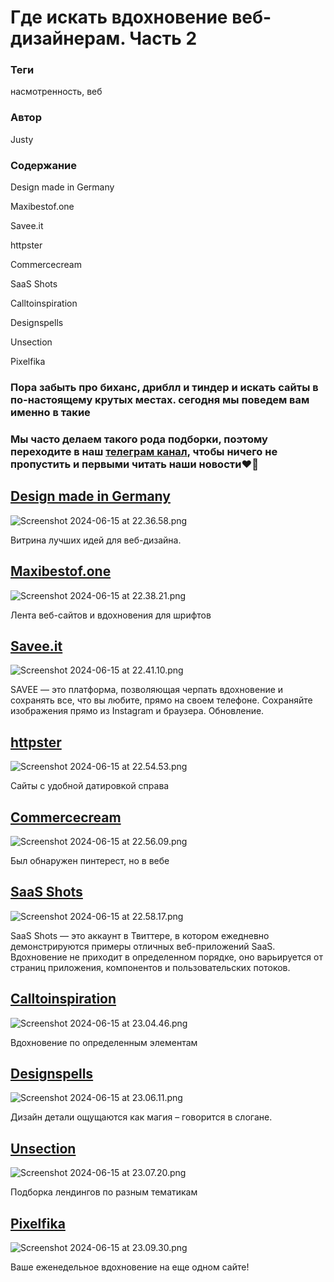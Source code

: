 # Где искать вдохновение веб-дизайнерам. Часть 2

### **Теги**

насмотренность, веб 

### **Автор**

Justy

### **Содержание**

Design made in Germany

Maxibestof.one

Savee.it

httpster

Сommercecream

SaaS Shots

Calltoinspiration

Designspells

Unsection

Pixelfika 

### Пора забыть про биханс, дриблл и тиндер и искать сайты в по-настоящему крутых местах. сегодня мы поведем вам именно в такие

### Мы часто делаем такого рода подборки, поэтому переходите в наш [телеграм канал](https://t.me/justynews), чтобы ничего не пропустить и первыми читать наши новости❤️🫶

## [**Design made in Germany**](http://www.designmadeingermany.de/sites-we-like/)

![Screenshot 2024-06-15 at 22.36.58.png](Screenshot_2024-06-15_at_22.36.58.png)

Витрина лучших идей для веб-дизайна.

## [**Maxibestof.one**](https://maxibestof.one/websites)

![Screenshot 2024-06-15 at 22.38.21.png](Screenshot_2024-06-15_at_22.38.21.png)

Лента веб-сайтов и вдохновения для шрифтов

## [**Savee.it**](https://savee.it/)

![Screenshot 2024-06-15 at 22.41.10.png](Screenshot_2024-06-15_at_22.41.10.png)

SAVEE — это платформа, позволяющая черпать вдохновение и сохранять все, что вы любите, прямо на своем телефоне. Сохраняйте изображения прямо из Instagram и браузера. Обновление.

## [httpster](https://httpster.net/)

![Screenshot 2024-06-15 at 22.54.53.png](Screenshot_2024-06-15_at_22.54.53.png)

Сайты с удобной датировкой справа

## [Сommercecream](https://commercecream.com/)

![Screenshot 2024-06-15 at 22.56.09.png](Screenshot_2024-06-15_at_22.56.09.png)

Был обнаружен пинтерест, но в вебе 

## [**SaaS Shots**](https://typefully.com/saasshots)

![Screenshot 2024-06-15 at 22.58.17.png](Screenshot_2024-06-15_at_22.58.17.png)

SaaS Shots — это аккаунт в Твиттере, в котором ежедневно демонстрируются примеры отличных веб-приложений SaaS. Вдохновение не приходит в определенном порядке, оно варьируется от страниц приложения, компонентов и пользовательских потоков.

## [Calltoinspiration](https://calltoinspiration.com/)

![Screenshot 2024-06-15 at 23.04.46.png](Screenshot_2024-06-15_at_23.04.46.png)

Вдохновение по определенным элементам 

## [Designspells](https://www.designspells.com/)

![Screenshot 2024-06-15 at 23.06.11.png](Screenshot_2024-06-15_at_23.06.11.png)

Дизайн детали ощущаются как магия – говорится в слогане.

## [Unsection](https://www.unsection.com/#google_vignette)

![Screenshot 2024-06-15 at 23.07.20.png](Screenshot_2024-06-15_at_23.07.20.png)

Подборка лендингов по разным тематикам 

## [Pixelfika](https://pixelfika.com/pixels)

![Screenshot 2024-06-15 at 23.09.30.png](Screenshot_2024-06-15_at_23.09.30.png)

Ваше еженедельное вдохновение на еще одном сайте!